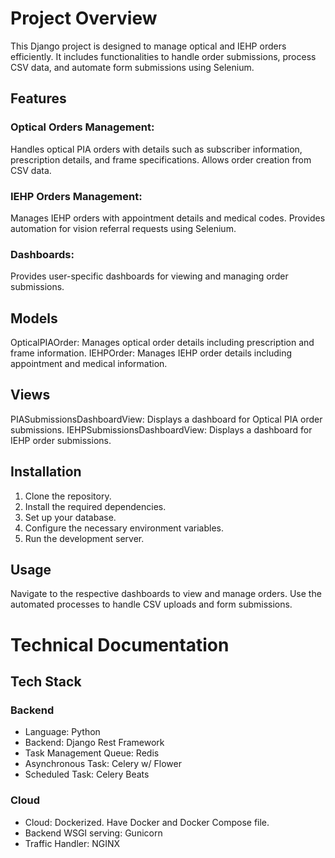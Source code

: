 # Project Overview
This Django project is designed to manage optical and IEHP orders efficiently. It includes functionalities to handle order submissions, process CSV data, and automate form submissions using Selenium.

## Features
### Optical Orders Management:

Handles optical PIA orders with details such as subscriber information, prescription details, and frame specifications.
Allows order creation from CSV data.
### IEHP Orders Management:

Manages IEHP orders with appointment details and medical codes.
Provides automation for vision referral requests using Selenium.
### Dashboards:

Provides user-specific dashboards for viewing and managing order submissions.

## Models
OpticalPIAOrder: Manages optical order details including prescription and frame information.
IEHPOrder: Manages IEHP order details including appointment and medical information.

## Views
PIASubmissionsDashboardView: Displays a dashboard for Optical PIA order submissions.
IEHPSubmissionsDashboardView: Displays a dashboard for IEHP order submissions.


## Installation
1. Clone the repository.
2. Install the required dependencies.
3. Set up your database.
4. Configure the necessary environment variables.
5. Run the development server.

## Usage
Navigate to the respective dashboards to view and manage orders.
Use the automated processes to handle CSV uploads and form submissions.


# Technical Documentation

## Tech Stack

### Backend

- Language: Python
- Backend: Django Rest Framework
- Task Management Queue: Redis
- Asynchronous Task: Celery w/ Flower
- Scheduled Task: Celery Beats

### Cloud

- Cloud: Dockerized. Have Docker and Docker Compose file.
- Backend WSGI serving: Gunicorn
- Traffic Handler: NGINX



